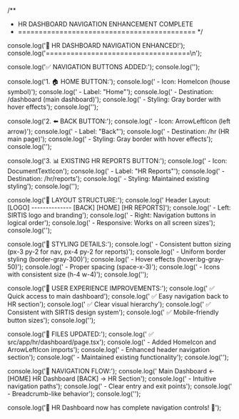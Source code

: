 /**
 * HR DASHBOARD NAVIGATION ENHANCEMENT COMPLETE
 * ===========================================
 */

console.log('🧭 HR DASHBOARD NAVIGATION ENHANCED!');
console.log('===================================\n');

console.log('✅ NAVIGATION BUTTONS ADDED:');
console.log('');

console.log('1. 🏠 HOME BUTTON:');
console.log('   - Icon: HomeIcon (house symbol)');
console.log('   - Label: "Home"'); 
console.log('   - Destination: /dashboard (main dashboard)');
console.log('   - Styling: Gray border with hover effects');
console.log('');

console.log('2. ⬅️  BACK BUTTON:');
console.log('   - Icon: ArrowLeftIcon (left arrow)');
console.log('   - Label: "Back"');
console.log('   - Destination: /hr (HR main page)');
console.log('   - Styling: Gray border with hover effects');
console.log('');

console.log('3. 📊 EXISTING HR REPORTS BUTTON:');
console.log('   - Icon: DocumentTextIcon');
console.log('   - Label: "HR Reports"');
console.log('   - Destination: /hr/reports');
console.log('   - Styling: Maintained existing styling');
console.log('');

console.log('📱 LAYOUT STRUCTURE:');
console.log('   Header Layout: [LOGO] -------------- [BACK] [HOME] [HR REPORTS]');
console.log('   - Left: SIRTIS logo and branding');
console.log('   - Right: Navigation buttons in logical order');
console.log('   - Responsive: Works on all screen sizes');
console.log('');

console.log('🎨 STYLING DETAILS:');
console.log('   - Consistent button sizing (px-3 py-2 for nav, px-4 py-2 for reports)');
console.log('   - Uniform border styling (border-gray-300)');
console.log('   - Hover effects (hover:bg-gray-50)');
console.log('   - Proper spacing (space-x-3)');
console.log('   - Icons with consistent size (h-4 w-4)');
console.log('');

console.log('🚀 USER EXPERIENCE IMPROVEMENTS:');
console.log('   ✅ Quick access to main dashboard');
console.log('   ✅ Easy navigation back to HR section');
console.log('   ✅ Clear visual hierarchy');
console.log('   ✅ Consistent with SIRTIS design system');
console.log('   ✅ Mobile-friendly button sizes');
console.log('');

console.log('📁 FILES UPDATED:');
console.log('   ✅ src/app/hr/dashboard/page.tsx');
console.log('      - Added HomeIcon and ArrowLeftIcon imports');
console.log('      - Enhanced header navigation section');
console.log('      - Maintained existing functionality');
console.log('');

console.log('🧭 NAVIGATION FLOW:');
console.log('   Main Dashboard ← [HOME] HR Dashboard [BACK] → HR Section');
console.log('   - Intuitive navigation paths');
console.log('   - Clear entry and exit points'); 
console.log('   - Breadcrumb-like behavior');
console.log('');

console.log('🌟 HR Dashboard now has complete navigation controls! 🌟');
